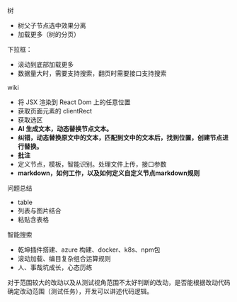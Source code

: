 树
- 树父子节点选中效果分离
- 加载更多（树的分页）

下拉框：
- 滚动到底部加载更多
- 数据量大时，需要支持搜索，翻页时需要接口支持搜索

wiki
- 将 JSX 渲染到 React Dom 上的任意位置
- 获取页面元素的 clientRect
- 获取选区
- **AI 生成文本，动态替换节点文本。**
- **纠错，动态替换原文中的文本，匹配到文中的文本后，找到位置，创建节点进行替换。**
- **批注**
- 定义节点，模板，智能识别。处理文件上传，接口参数
- **markdown，如何工作，以及如何定义自定义节点markdown规则**

问题总结
- table
- 列表与图片结合
- 粘贴含表格


智能搜索
- 乾坤插件搭建、azure 构建、docker、k8s、npm包
- 滚动加载、编目复杂组合运算规则
- 人、事哉坑成长，心态历练

对于范围较大的改动以及从测试视角范围不太好判断的改动，是否能根据改动代码确定改动范围（测试任务），开发可以讲述代码逻辑。
